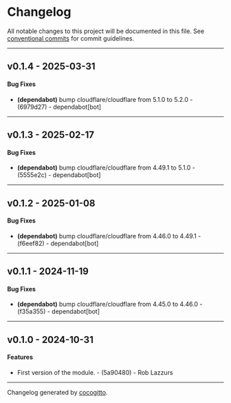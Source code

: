 # Changelog
All notable changes to this project will be documented in this file. See [conventional commits](https://www.conventionalcommits.org/) for commit guidelines.

- - -
## v0.1.4 - 2025-03-31
#### Bug Fixes
- **(dependabot)** bump cloudflare/cloudflare from 5.1.0 to 5.2.0 - (6979d27) - dependabot[bot]

- - -

## v0.1.3 - 2025-02-17
#### Bug Fixes
- **(dependabot)** bump cloudflare/cloudflare from 4.49.1 to 5.1.0 - (5555e2c) - dependabot[bot]

- - -

## v0.1.2 - 2025-01-08
#### Bug Fixes
- **(dependabot)** bump cloudflare/cloudflare from 4.46.0 to 4.49.1 - (f6eef82) - dependabot[bot]

- - -

## v0.1.1 - 2024-11-19
#### Bug Fixes
- **(dependabot)** bump cloudflare/cloudflare from 4.45.0 to 4.46.0 - (f35a355) - dependabot[bot]

- - -

## v0.1.0 - 2024-10-31
#### Features
- First version of the module. - (5a90480) - Rob Lazzurs

- - -

Changelog generated by [cocogitto](https://github.com/cocogitto/cocogitto).